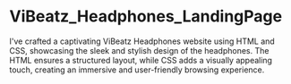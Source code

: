 # ViBeatz_Headphones_LandingPage
I've crafted a captivating ViBeatz Headphones website using HTML and CSS, showcasing the sleek and stylish design of the headphones. The HTML ensures a structured layout, while CSS adds a visually appealing touch, creating an immersive and user-friendly browsing experience.
